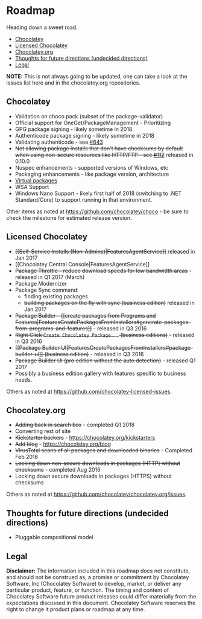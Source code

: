 # Roadmap
Heading down a sweet road.

<!-- TOC -->

- [Chocolatey](#chocolatey)
- [Licensed Chocolatey](#licensed-chocolatey)
- [Chocolatey.org](#chocolateyorg)
- [Thoughts for future directions (undecided directions)](#thoughts-for-future-directions-undecided-directions)
- [Legal](#legal)

<!-- /TOC -->

**NOTE:** This is not always going to be updated, one can take a look at the issues list here and in the chocolatey.org repositories.

## Chocolatey

* Validation on choco pack (subset of the package-validator)
* Official support for OneGet/PackageManagement - Prioritizing
* GPG package signing - likely sometime in 2018
* Authenticode package signing - likely sometime in 2018
* Validating authenticode - see [#643](https://github.com/chocolatey/choco/issues/643)
* ~~Not allowing package installs that don't have checksums by default when using non-secure resources like HTTP/FTP - see [#112](https://github.com/chocolatey/choco/issues/112)~~ released in 0.10.0
* Nuspec enhancements - supported versions of Windows, etc
* Packaging enhancements - like package version, architecture
* [Virtual packages](https://github.com/chocolatey/chocolatey/issues/7)
* WSA Support
* Windows Nano Support - likely first half of 2018 (switching to .NET Standard/Core) to support running in that environment.

Other items as noted at https://github.com/chocolatey/choco - be sure to check the milestone for estimated release version.

## Licensed Chocolatey

* ~~[[Self-Service Installs (Non-Admins)|FeaturesAgentService]]~~ released in Jan 2017
* [[Chocolatey Central Console|FeaturesAgentService]]
* ~~Package Throttle - reduce download speeds for low bandwidth areas~~ - released in Q1 2017 (March)
* Package Modernizer
* Package Sync command:
  * finding existing packages
  * ~~building packages on the fly with sync (business edition)~~ released in Jan 2017
* ~~Package Builder - [[create packages from Programs and Features|FeaturesCreatePackagesFromInstallers#generate-packages-from-programs-and-features]]~~ - released in Q3 2016
* ~~Right Click `Create Chocolatey Package...` (business editions)~~ - released in Q3 2016
* ~~[[Package Builder UI|FeaturesCreatePackagesFromInstallers#package-builder-ui]] (business edition)~~ - released in Q3 2016
* ~~Package Builder UI (pro edition without the auto detection)~~ - released Q1 2017
* Possibly a business edition gallery with features specific to business needs.

Others as noted at https://github.com/chocolatey-licensed-issues.

## Chocolatey.org

* ~~Adding back in search box~~ - completed Q1 2018
* Converting rest of site
* ~~Kickstarter backers~~ - https://chocolatey.org/kickstarters
* ~~Add blog~~ - https://chocolatey.org/blog
* ~~VirusTotal scans of all packages and downloaded binaries~~ - Completed Feb 2016
* ~~Locking down non-secure downloads in packages (HTTP) without checksums~~ - completed Aug 2016
* Locking down secure downloads in packages (HTTPS) without checksums

Others as noted at https://github.com/chocolatey/chocolatey.org/issues.

## Thoughts for future directions (undecided directions)

* Pluggable compositional model


## Legal
**Disclaimer:** The information included in this roadmap does not constitute, and should not be construed as, a promise or commitment by Chocolatey Software, Inc (Chocolatey Software) to develop, market, or deliver any particular product, feature, or function. The timing and content of Chocolatey Software future product releases could differ materially from the expectations discussed in this document. Chocolatey Software reserves the right to change it product plans or roadmap at any time. 
